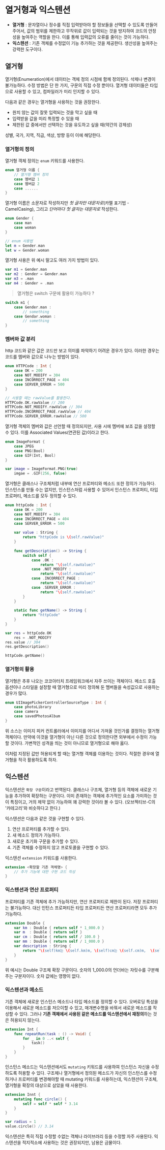 # 열거형과 익스텐션

* **열거형** : 문자열이나 정수를 직접 입력받아야 할 정보들을 선택할 수 있도록 만들어주어서, 값의 범위를 제한하고 무작위로 값이 입력되는 것을 방지하여 코드의 안정성을 높여주는 역할을 한다. 이를 통해 입력값의 오류를 줄이는 것이 가능하다.
* **익스텐션** : 기존 객체를 수정없이 기능 추가하는 것을 제공한다. 생산성을 높여주는 강력한 도구이다.

## 열거형

열거형(Enumeration)에서 데이터는 객체 정의 시점에 함께 정의된다. 삭제나 변경이 불가능하다. 수정 방법은 단 한 가지, 구문의 직접 수정 뿐이다. 열겨형 데이터들은 타입으로 사용할 수 있고, 컴파일러가 미리 인지할 수 있다.

다음과 같은 경우는 열거형을 사용하는 것을 권장한다.

* 원치 않는 값이 잘못 입력되는 것을 막고 싶을 때
* 입력받을 값을 미리 특정할 수 있을 때
* 제한된 값 중에서만 선택하는 것을 유도하고 싶을 때(약간의 강제성)

성별, 국가, 지역, 직급, 색상, 방향 등이 이에 해당한다.

### 열거형의 정의

열거형 객체 정의는 `enum` 키워드를 사용한다.

```swift
enum 열거형 이름 {
	// 열거형 멤버 정의
	case 멤버값 1
	case 멤버값 2
	case ......
}
```

열거형 이름은 소문자로 작성하지만 *첫 글자만 대문자로*(카멜 표기법 - CamelCasing), 그리고 *단어마다 첫 글자는 대문자로* 작성한다.

```swift
enum Gender {
	case man
	case woman
}

// enum 사용법
let m = Gender.man
let w = Gender.woman
```

열거형 사용은 위 예시 말고도 여러 가지 방법이 있다.

```swift
var m1 = Gender.man
var m2 : Gender = Gender.man
var m3 = .man
var m4 : Gender = .man
```

> 열거형은 switch 구문에 활용이 가능하다 ?

```swift
switch m1 {
	case Gender.man :
		// something
	case Gendar.woman :
		// something
}
```

### 멤버와 값 분리

http 코드와 같은 값은 코드만 보고 의미를 파악하기 어려운 경우가 있다. 이러한 경우는 코드를 멤버와 값으로 나누는 방법이 있다.

```swift
enum HTTPCode : Int {
	case OK = 200
	case NOT_MODIFY = 304
	case INCORRECT_PAGE = 404
	case SERVER_ERROR = 500
}

// 사용할 때는 rawValue를 활용한다.
HTTPCode.OK.rawValue // 200
HTTPCode.NOT_MODIFY.rawValue // 304
HTTPCode.INCORRECT_PAGE.rawValue // 404
HTTPCode.SERVER_ERROR.rawValue // 500
```

열거형 객체의 멤버와 값은 선언할 때 정의되지만, 사용 시에 멤버에 보조 값을 설정할 수 있다. 이를 Associated Values(연관된 값)이라고 한다.

```swift
enum ImageFormat {
	case JPEG
	case PNG(Bool)
	case GIF(Int, Bool)
}

var image = ImageFormat.PNG(true)
	imgae = .GIF(256, false)
```

열거형은 클래스나 구조체처럼 내부에 연산 프로퍼티와 메소드 또한 정의가 가능하다. 인스턴스를 만들 수는 없지만, 인스턴스처럼 사용할 수 있어서 인스턴스 프로퍼티, 타입 프로퍼티, 메소드를 모두 정의할 수 있다.

```swift
enum httpCode : Int {
	case OK = 200
	case NOT_MODIFY = 304
	case INCORRECT_PAGE = 404
	case SERVER_ERROR = 500
	
	var value : String {
		return "httpCode is \(self.rawValue)"
	}
	
	func getDescription() -> String {
		switch self {
			case .OK :
				return "\(self.rawValue)"
			case .NOT_MODIFY :
				return "\(self.rawValue)"
			case .INCORRECT_PAGE :
				return "\(self.rawValue)"
			case .SERVER_ERROR :
				return "\(self.rawValue)"
		}
	}
	
	static func getName() -> String {
		return "httpCode"
	}
}

var res = httpCode.OK
	res = .NOT_MODIFY
res.value // 304
res.getDescription()

httpCode.getName()
```

### 열거형의 활용

열거형은 추후 나오는 코코아터치 프레임워크에서 자주 쓰이는 객체이다. 메소드 호출 옵션이나 스타일을 설정할 때 열거형으로 미리 정의해 둔 멤버들을 속성값으로 사용하는 경우가 많다.

```swift
enum UIImagePickerControllerSourceType : Int {
	case photoLibrary
	case camera
	case savedPhotosAlbum
}
```

위 소스는 이미지 피커 컨트롤러에서 이미지를 어디서 가져올 것인가를 결정하는 열거형 객체이다. 만약에 이것을 열거형이 아닌 다른 것으로 정의한다면 외부에서 수정이 가능할 것이다. 가변적인 성격을 띄는 것이 아니므로 열거형으로 해야 옳다.

이처럼 지정된 값만 허용되게 할 때는 열거형 객체를 이용하는 것이다. 적절한 경우에 열거형을 적극 활용하도록 하자.

## 익스텐션

익스텐션은 `확장 구문`이라고 번역된다. 클래스나 구조체, 열거형 등의 객체에 새로운 기능을 추가하여 확장하는 구문이다. 이미 존재하는 객체에 추가적인 요소를 가미하는 것이 특징이고, 거의 제약 없이 가능하여 꽤 강력한 것이라 볼 수 있다. (오브젝티브-C의 '카테고리'와 비슷하다고 한다.)

익스텐션은 다음과 같은 것을 구현할 수 있다.

1. 연산 프로퍼티를 추가할 수 있다.
2. 새 메소드 정의가 가능하다.
3. 새로운 초기화 구문을 추가할 수 있다.
4. 기존 객체를 수정하지 않고 프로토콜을 구현할 수 있다.

익스텐션 `extension` 키워드를 사용한다.

```swift
extension <확장할 기존 객체명> {
	// 추가 기능에 대한 구현 코드 작성
}
```

### 익스텐션과 연산 프로퍼티

프로퍼티를 기존 객체에 추가 가능하지만, 연산 프로퍼티로 제한이 된다. 저장 프로퍼티는 불가능하다. 대신 인턴스 프로퍼티든 타입 프로퍼티든 연산 프로퍼티라면 모두 추가 가능하다.

```swift
extension Double {
	var km : Double { return self * 1_000.0 }
	var m  : Double { return self }
	var cm : Double { return self / 100.0 }
	var mm : Double { return self / 1_000.0 }
	var description : String {
		return "\(self)km는 \(self.km)m, \(self)cm는 \(self.cm)m,  \(self)mm는 \self.mm)mm입니다."
	}
}
```

위 예시는 Double 구조체 확장 구문이다. 숫자의 1_000.0의 언더바는 자릿수를 구분해주는 구분자이다. 숫자 값에는 영향이 없다.

### 익스텐션과 메소드

기존 객체에 새로운 인스턴스 메소드나 타입 메소드를 정의할 수 있다. 오버로딩 특성을 이용해서 새로운 메소드를 저으이할 수 있고, 매개변수명을 바꿔서 새로운 메소드를 작성할 수 있다. 그러나 **기존 객체에서 사용된 같은 메소드를 익스텐션에서 재정의**하는 것은 허용되지 않는다.

```swift
extension Int {
	func repeatRun(task : () -> Void) {
		for _ in 0 ..< self {
			task()
		}
	}
}
```

인스턴스 메소드는 익스텐션에서도 `mutating` 키워드를 사용하여 인스턴스 자신을 수정하도록 허용할 수 있다. 구조체나 열거형에서 정의된 메소드가 자신의 인스턴스를 수정하거나 프로퍼티를 변경해야할 때 mutating 키워드를 사용하는데, 익스텐션이 구조체, 열거형을 확장의 대상으로 삼았을 때 사용한다.

```swift
extension Innt {
	mutating func circle() {
		self = self * self * 3.14
	}
}

var radius = 1
value.circle() // 3.14
```

익스텐션은 특히 직접 수정할 수없는 객체나 라이브러리 등을 수정할 자주 사용된다. 익스텐션을 적지적소에 사용하는 것은 권장되지만, 남용은 금물이다.